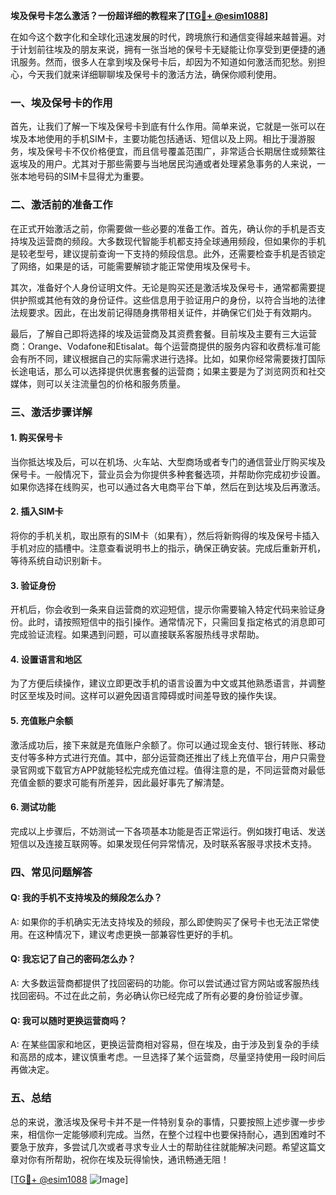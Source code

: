 **埃及保号卡怎么激活？一份超详细的教程来了[[TG💪+ @esim1088](https://t.me/s/esim1088)]**

在如今这个数字化和全球化迅速发展的时代，跨境旅行和通信变得越来越普遍。对于计划前往埃及的朋友来说，拥有一张当地的保号卡无疑能让你享受到更便捷的通讯服务。然而，很多人在拿到埃及保号卡后，却因为不知道如何激活而犯愁。别担心，今天我们就来详细聊聊埃及保号卡的激活方法，确保你顺利使用。

### 一、埃及保号卡的作用

首先，让我们了解一下埃及保号卡到底有什么作用。简单来说，它就是一张可以在埃及本地使用的手机SIM卡，主要功能包括通话、短信以及上网。相比于漫游服务，埃及保号卡不仅价格便宜，而且信号覆盖范围广，非常适合长期居住或频繁往返埃及的用户。尤其对于那些需要与当地居民沟通或者处理紧急事务的人来说，一张本地号码的SIM卡显得尤为重要。

### 二、激活前的准备工作

在正式开始激活之前，你需要做一些必要的准备工作。首先，确认你的手机是否支持埃及运营商的频段。大多数现代智能手机都支持全球通用频段，但如果你的手机是较老型号，建议提前查询一下支持的频段信息。此外，还需要检查手机是否锁定了网络，如果是的话，可能需要解锁才能正常使用埃及保号卡。

其次，准备好个人身份证明文件。无论是购买还是激活埃及保号卡，通常都需要提供护照或其他有效的身份证件。这些信息用于验证用户的身份，以符合当地的法律法规要求。因此，在出发前记得随身携带相关证件，并确保它们处于有效期内。

最后，了解自己即将选择的埃及运营商及其资费套餐。目前埃及主要有三大运营商：Orange、Vodafone和Etisalat。每个运营商提供的服务内容和收费标准可能会有所不同，建议根据自己的实际需求进行选择。比如，如果你经常需要拨打国际长途电话，那么可以选择提供优惠套餐的运营商；如果主要是为了浏览网页和社交媒体，则可以关注流量包的价格和服务质量。

### 三、激活步骤详解

#### 1. 购买保号卡

当你抵达埃及后，可以在机场、火车站、大型商场或者专门的通信营业厅购买埃及保号卡。一般情况下，营业员会为你提供多种套餐选项，并帮助你完成初步设置。如果你选择在线购买，也可以通过各大电商平台下单，然后在到达埃及后再激活。

#### 2. 插入SIM卡

将你的手机关机，取出原有的SIM卡（如果有），然后将新购得的埃及保号卡插入手机对应的插槽中。注意查看说明书上的指示，确保正确安装。完成后重新开机，等待系统自动识别新卡。

#### 3. 验证身份

开机后，你会收到一条来自运营商的欢迎短信，提示你需要输入特定代码来验证身份。此时，请按照短信中的指引操作。通常情况下，只需回复指定格式的消息即可完成验证流程。如果遇到问题，可以直接联系客服热线寻求帮助。

#### 4. 设置语言和地区

为了方便后续操作，建议立即更改手机的语言设置为中文或其他熟悉语言，并调整时区至埃及时间。这样可以避免因语言障碍或时间差导致的操作失误。

#### 5. 充值账户余额

激活成功后，接下来就是充值账户余额了。你可以通过现金支付、银行转账、移动支付等多种方式进行充值。其中，部分运营商还推出了线上充值平台，用户只需登录官网或下载官方APP就能轻松完成充值过程。值得注意的是，不同运营商对最低充值金额的要求可能有所差异，因此最好事先了解清楚。

#### 6. 测试功能

完成以上步骤后，不妨测试一下各项基本功能是否正常运行。例如拨打电话、发送短信以及连接互联网等。如果发现任何异常情况，及时联系客服寻求技术支持。

### 四、常见问题解答

#### Q: 我的手机不支持埃及的频段怎么办？

A: 如果你的手机确实无法支持埃及的频段，那么即使购买了保号卡也无法正常使用。在这种情况下，建议考虑更换一部兼容性更好的手机。

#### Q: 我忘记了自己的密码怎么办？

A: 大多数运营商都提供了找回密码的功能。你可以尝试通过官方网站或客服热线找回密码。不过在此之前，务必确认你已经完成了所有必要的身份验证步骤。

#### Q: 我可以随时更换运营商吗？

A: 在某些国家和地区，更换运营商相对容易，但在埃及，由于涉及到复杂的手续和高昂的成本，建议慎重考虑。一旦选择了某个运营商，尽量坚持使用一段时间后再做决定。

### 五、总结

总的来说，激活埃及保号卡并不是一件特别复杂的事情，只要按照上述步骤一步步来，相信你一定能够顺利完成。当然，在整个过程中也要保持耐心，遇到困难时不要急于放弃，多尝试几次或者寻求专业人士的帮助往往就能解决问题。希望这篇文章对你有所帮助，祝你在埃及玩得愉快，通讯畅通无阻！

[[TG💪+ @esim1088](https://t.me/s/esim1088) ![Image](https://i.postimg.cc/4NQfJmqS/Snipaste-2025-05-13-00-14-12.png)]